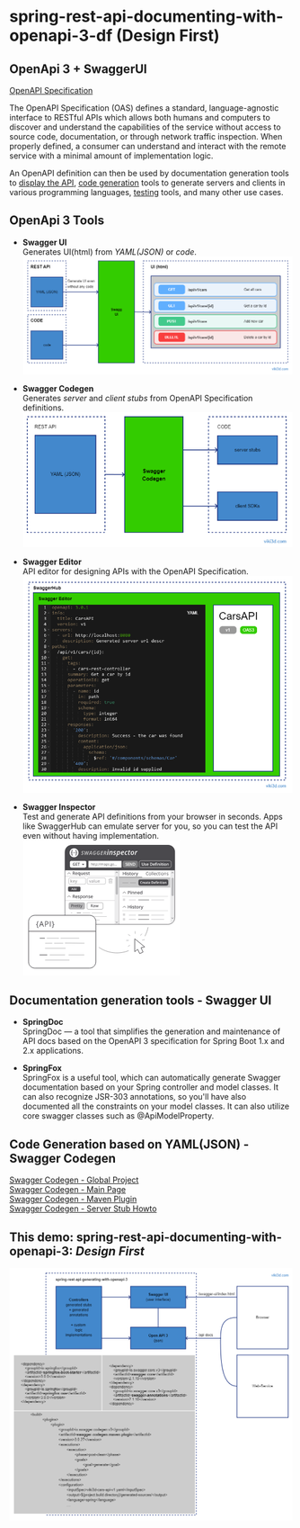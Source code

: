 # spring-rest-api-documenting-with-openapi-3-df (Design First)

## OpenApi 3 + SwaggerUI

[OpenAPI Specification](https://swagger.io/specification/)  

The OpenAPI Specification (OAS) defines a standard, language-agnostic interface to RESTful APIs which allows both humans and computers to discover and understand the capabilities of the service without access to source code, documentation, or through network traffic inspection. When properly defined, a consumer can understand and interact with the remote service with a minimal amount of implementation logic.  

An OpenAPI definition can then be used by documentation generation tools to <u>display the API</u>, <u>code generation</u> tools to generate servers and clients in various programming languages, <u>testing</u> tools, and many other use cases.  

## OpenApi 3 Tools
* **Swagger UI**  
Generates UI(html) from _YAML(JSON)_ or _code_.  
![openapi-swagger-ui.png](openapi-swagger-ui.png?id=1)

* **Swagger Codegen**  
Generates _server_ and _client stubs_ from OpenAPI Specification definitions.  
![openapi-swagger-codegen.png](openapi-swagger-codegen.png?id=1)

* **Swagger Editor**  
API editor for designing APIs with the OpenAPI Specification.  
![openapi-swagger-editor.png](openapi-swagger-editor.png?id=1)

* **Swagger Inspector**  
Test and generate API definitions from your browser in seconds. Apps like SwaggerHub can emulate server for you, so you can test the API even without having implementation.  
![openapi-swagger-inspector.png](openapi-swagger-inspector.png?id=1)

## Documentation generation tools - Swagger UI
* **SpringDoc**  
SpringDoc — a tool that simplifies the generation and maintenance of API docs based on the OpenAPI 3 specification for Spring Boot 1.x and 2.x applications.  

* **SpringFox**  
SpringFox is a useful tool, which can automatically generate Swagger documentation based on your Spring controller and model classes. It can also recognize JSR-303 annotations, so you'll have also documented all the constraints on your model classes. It can also utilize core swagger classes such as @ApiModelProperty.  

## Code Generation based on YAML(JSON) - Swagger Codegen
[Swagger Codegen - Global Project](https://github.com/swagger-api/swagger-codegen-generators)  
[Swagger Codegen - Main Page](https://github.com/swagger-api/swagger-codegen)  
[Swagger Codegen - Maven Plugin](https://github.com/swagger-api/swagger-codegen/tree/master/modules/swagger-codegen-maven-plugin)  
[Swagger Codegen - Server Stub Howto](https://github.com/swagger-api/swagger-codegen/wiki/Server-stub-generator-HOWTO#java-springboot)  

## This demo: spring-rest-api-documenting-with-openapi-3: _Design First_  
![spring-rest-api-generating-with-openapi-3-1.png](spring-rest-api-generating-with-openapi-3-1.png?id=2)







